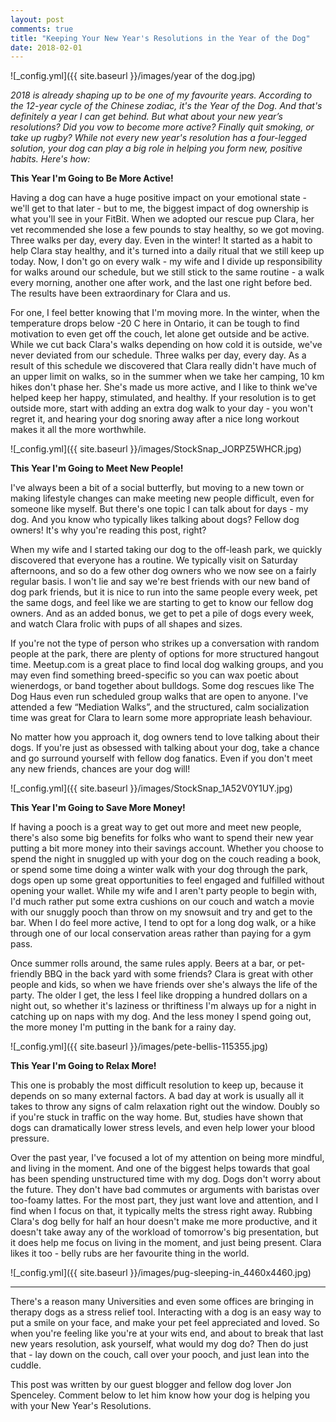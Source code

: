 ```yaml
---
layout: post
comments: true
title: "Keeping Your New Year's Resolutions in the Year of the Dog"
date: 2018-02-01
---
```

![_config.yml]({{ site.baseurl }}/images/year of the dog.jpg)

<i>2018 is already shaping up to be one of my favourite years. According to the 12-year cycle of the Chinese zodiac, it's the Year of the Dog. And that's definitely a year I can get behind. But what about your new year’s resolutions? Did you vow to become more active? Finally quit smoking, or take up rugby? While not every new year's resolution has a four-legged solution, your dog can play a big role in helping you form new, positive habits. Here's how:</i>

**This Year I'm Going to Be More Active!**

Having a dog can have a huge positive impact on your emotional state - we'll get to that later - but to me, the biggest impact of dog ownership is what you'll see in your FitBit. When we adopted our rescue pup Clara, her vet recommended she lose a few pounds to stay healthy, so we got moving. Three walks per day, every day. Even in the winter! It started as a habit to help Clara stay healthy, and it's turned into a daily ritual that we still keep up today. Now, I don't go on every walk - my wife and I divide up responsibility for walks around our schedule, but we still stick to the same routine - a walk every morning, another one after work, and the last one right before bed. The results have been extraordinary for Clara and us.

For one, I feel better knowing that I'm moving more. In the winter, when the temperature drops below -20 C here in Ontario, it can be tough to find motivation to even get off the couch, let alone get outside and be active. While we cut back Clara's walks depending on how cold it is outside, we've never deviated from our schedule. Three walks per day, every day. As a result of this schedule we discovered that Clara really didn't have much of an upper limit on walks, so in the summer when we take her camping, 10 km hikes don't phase her. She's made us more active, and I like to think we've helped keep her happy, stimulated, and healthy. If your resolution is to get outside more, start with adding an extra dog walk to your day - you won't regret it, and hearing your dog snoring away after a nice long workout makes it all the more worthwhile.

![_config.yml]({{ site.baseurl }}/images/StockSnap_JORPZ5WHCR.jpg)

**This Year I'm Going to Meet New People!**

I've always been a bit of a social butterfly, but moving to a new town or making lifestyle changes can make meeting new people difficult, even for someone like myself. But there's one topic I can talk about for days - my dog. And you know who typically likes talking about dogs? Fellow dog owners! It's why you're reading this post, right?

When my wife and I started taking our dog to the off-leash park, we quickly discovered that everyone has a routine. We typically visit on Saturday afternoons, and so do a few other dog owners who we now see on a fairly regular basis. I won't lie and say we're best friends with our new band of dog park friends, but it is nice to run into the same people every week, pet the same dogs, and feel like we are starting to get to know our fellow dog owners. And as an added bonus, we get to pet a pile of dogs every week, and watch Clara frolic with pups of all shapes and sizes.

If you're not the type of person who strikes up a conversation with random people at the park, there are plenty of options for more structured hangout time. Meetup.com is a great place to find local dog walking groups, and you may even find something breed-specific so you can wax poetic about wienerdogs, or band together about bulldogs. Some dog rescues like The Dog Haus even run scheduled group walks that are open to anyone. I've attended a few “Mediation Walks”, and the structured, calm socialization time was great for Clara to learn some more appropriate leash behaviour.

No matter how you approach it, dog owners tend to love talking about their dogs. If you're just as obsessed with talking about your dog, take a chance and go surround yourself with fellow dog fanatics. Even if you don't meet any new friends, chances are your dog will!

![_config.yml]({{ site.baseurl }}/images/StockSnap_1A52V0Y1UY.jpg)

**This Year I'm Going to Save More Money!**

If having a pooch is a great way to get out more and meet new people, there's also some big benefits for folks who want to spend their new year putting a bit more money into their savings account. Whether you choose to spend the night in snuggled up with your dog on the couch reading a book, or spend some time doing a winter walk with your dog through the park, dogs open up some great opportunities to feel engaged and fulfilled without opening your wallet. While my wife and I aren't party people to begin with, I'd much rather put some extra cushions on our couch and watch a movie with our snuggly pooch than throw on my snowsuit and try and get to the bar. When I do feel more active, I tend to opt for a long dog walk, or a hike through one of our local conservation areas rather than paying for a gym pass. 

Once summer rolls around, the same rules apply. Beers at a bar, or pet-friendly BBQ in the back yard with some friends? Clara is great with other people and kids, so when we have friends over she's always the life of the party. The older I get, the less I feel like dropping a hundred dollars on a night out, so whether it's laziness or thriftiness I'm always up for a night in catching up on naps with my dog. And the less money I spend going out, the more money I'm putting in the bank for a rainy day.

![_config.yml]({{ site.baseurl }}/images/pete-bellis-115355.jpg)

**This Year I'm Going to Relax More!**

This one is probably the most difficult resolution to keep up, because it depends on so many external factors. A bad day at work is usually all it takes to throw any signs of calm relaxation right out the window. Doubly so if you're stuck in traffic on the way home. But, studies have shown that dogs can dramatically lower stress levels, and even help lower your blood pressure.

Over the past year, I've focused a lot of my attention on being more mindful, and living in the moment. And one of the biggest helps towards that goal has been spending unstructured time with my dog. Dogs don't worry about the future. They don't have bad commutes or arguments with baristas over too-foamy lattes. For the most part, they just want love and attention, and I find when I focus on that, it typically melts the stress right away. Rubbing Clara's dog belly for half an hour doesn't make me more productive, and it doesn't take away any of the workload of tomorrow's big presentation, but it does help me focus on living in the moment, and just being present. Clara likes it too - belly rubs are her favourite thing in the world.

![_config.yml]({{ site.baseurl }}/images/pug-sleeping-in_4460x4460.jpg)

<hr>

There's a reason many Universities and even some offices are bringing in therapy dogs as a stress relief tool. Interacting with a dog is an easy way to put a smile on your face, and make your pet feel appreciated and loved. So when you're feeling like you're at your wits end, and about to break that last new years resolution, ask yourself, what would my dog do? Then do just that - lay down on the couch, call over your pooch, and just lean into the cuddle. 

This post was written by our guest blogger and fellow dog lover Jon Spenceley. Comment below to let him know how your dog is helping you with your New Year's Resolutions. 
